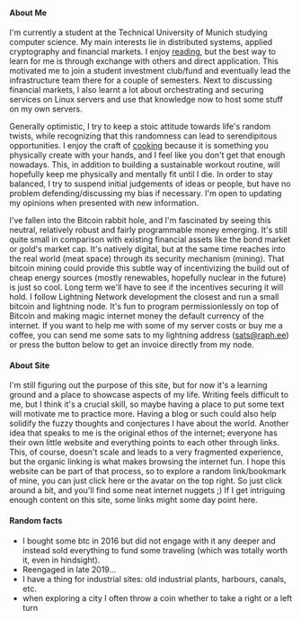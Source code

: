 #### About Me

I'm currently a student at the Technical University of Munich studying computer science.
My main interests lie in distributed systems, applied cryptography and financial markets.
I enjoy <a href=/bookshelf>reading</a>, but the best way to learn for me 
is through exchange with others and direct application.
This motivated me to join a student investment club/fund and eventually lead the infrastructure 
team there for a couple of semesters. 
Next to discussing financial markets, I also learnt a lot about orchestrating and 
securing services on Linux servers and use that knowledge now to host some stuff 
on my own servers.
</p>

<p>
Generally optimistic, I try to keep a stoic attitude towards life's random twists,
while recognizing that this randomness can lead to serendipitous opportunities.
I enjoy the craft of <a href=/recipes>cooking</a> because it is something you physically create 
with your hands, and I feel like you don't get that enough nowadays.
This, in addition to building a sustainable workout routine, will hopefully keep me physically 
and mentally fit until I die.
In order to stay balanced, I try to suspend initial judgements of ideas or people,
but have no problem defending/discussing my bias if necessary.
I'm open to updating my opinions when presented with new information.
</p>

<p>
I've fallen into the Bitcoin rabbit hole, and I'm fascinated by seeing
this neutral, relatively robust and fairly programmable money emerging.
It's still quite small in comparison with existing financial assets like 
the bond market or gold's market cap. 
It's natively digital, but at the same time reaches into the real world (meat space)
through its security mechanism (mining).
That bitcoin mining could provide this subtle way of incentivizing the build out 
of cheap energy sources (mostly renewables, hopefully nuclear in the future) is 
just so cool. 
Long term we'll have to see if the incentives securing it will hold.
I follow Lightning Network development the closest and run a small bitcoin and 
lightning node.
It's fun to program permissionlessly on top of Bitcoin and making magic internet 
money the default currency of the internet. 
If you want to help me with some of my server costs or buy me a coffee, you can 
send me some sats to my lightning address 
(<a href=lightning:sats@raph.ee>sats@raph.ee</a>) or press the button below to 
get an invoice directly from my node.
</p>

#### About Site 

<p> 
I'm still figuring out the purpose of this site, but for now it's a learning ground
and a place to showcase aspects of my life. 
Writing feels difficult to me, but I think it's a crucial skill, so maybe having a 
place to put some text will motivate me to practice more.
Having a blog or such could also help solidify the fuzzy thoughts and conjectures I have about the world.
Another idea that speaks to me is the original ethos of the internet; everyone has 
their own little website and everything points to each other through links. 
This, of course, doesn't scale and leads to a very fragmented experience, but the 
organic linking is what makes browsing the internet fun.
I hope this website can be part of that process, so to explore a random link/bookmark 
of mine, you can just click <a target=_blank onclick=getRandomLink()>here</a> or the 
avatar on the top right.
So just click around a bit, and you'll find some neat internet nuggets ;)
If I get intriguing enough content on this site, some links might some day point here.
</p>


#### Random facts

- I bought some btc in 2016 but did not engage with it any deeper and instead 
sold everything to fund some traveling (which was totally worth it, even in hindsight).
- Reengaged in late 2019...
- I have a thing for industrial sites: old industrial plants, harbours, 
canals, etc.
- when exploring a city I often throw a coin whether to take a right or a left turn



